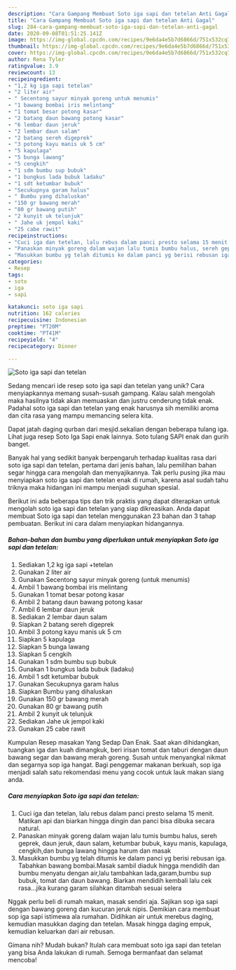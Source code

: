 ```yaml
---
description: "Cara Gampang Membuat Soto iga sapi dan tetelan Anti Gagal"
title: "Cara Gampang Membuat Soto iga sapi dan tetelan Anti Gagal"
slug: 284-cara-gampang-membuat-soto-iga-sapi-dan-tetelan-anti-gagal
date: 2020-09-08T01:51:25.141Z
image: https://img-global.cpcdn.com/recipes/9e6da4e5b7d6866d/751x532cq70/soto-iga-sapi-dan-tetelan-foto-resep-utama.jpg
thumbnail: https://img-global.cpcdn.com/recipes/9e6da4e5b7d6866d/751x532cq70/soto-iga-sapi-dan-tetelan-foto-resep-utama.jpg
cover: https://img-global.cpcdn.com/recipes/9e6da4e5b7d6866d/751x532cq70/soto-iga-sapi-dan-tetelan-foto-resep-utama.jpg
author: Rena Tyler
ratingvalue: 3.9
reviewcount: 13
recipeingredient:
- "1,2 kg iga sapi tetelan"
- "2 liter air"
- " Secentong sayur minyak goreng untuk menumis"
- "1 bawang bombai iris melintang"
- "1 tomat besar potong kasar"
- "2 batang daun bawang potong kasar"
- "6 lembar daun jeruk"
- "2 lembar daun salam"
- "2 batang sereh digeprek"
- "3 potong kayu manis uk 5 cm"
- "5 kapulaga"
- "5 bunga lawang"
- "5 cengkih"
- "1 sdm bumbu sup bubuk"
- "1 bungkus lada bubuk ladaku"
- "1 sdt ketumbar bubuk"
- "Secukupnya garam halus"
- " Bumbu yang dihaluskan"
- "150 gr bawang merah"
- "80 gr bawang putih"
- "2 kunyit uk telunjuk"
- " Jahe uk jempol kaki"
- "25 cabe rawit"
recipeinstructions:
- "Cuci iga dan tetelan, lalu rebus dalam panci presto selama 15 menit. Matikan api dan biarkan hingga dingin dan panci bisa dibuka secara natural."
- "Panaskan minyak goreng dalam wajan lalu tumis bumbu halus, sereh geprek, daun jeruk, daun salam, ketumbar bubuk, kayu manis, kapulaga, cengkih,dan bunga lawang hingga harum dan masak"
- "Masukkan bumbu yg telah ditumis ke dalam panci yg berisi rebusan iga. Tabahkan bawang bombai.Masak sambil diaduk hingga mendidih dan bumbu menyatu dengan air,lalu tambahkan lada,garam,bumbu sup bubuk, tomat dan daun bawang. Biarkan mendidih kembali lalu cek rasa...jika kurang garam silahkan ditambah sesuai selera"
categories:
- Resep
tags:
- soto
- iga
- sapi

katakunci: soto iga sapi 
nutrition: 162 calories
recipecuisine: Indonesian
preptime: "PT20M"
cooktime: "PT41M"
recipeyield: "4"
recipecategory: Dinner

---
```



![Soto iga sapi dan tetelan](https://img-global.cpcdn.com/recipes/9e6da4e5b7d6866d/751x532cq70/soto-iga-sapi-dan-tetelan-foto-resep-utama.jpg)

Sedang mencari ide resep soto iga sapi dan tetelan yang unik? Cara menyiapkannya memang susah-susah gampang. Kalau salah mengolah maka hasilnya tidak akan memuaskan dan justru cenderung tidak enak. Padahal soto iga sapi dan tetelan yang enak harusnya sih memiliki aroma dan cita rasa yang mampu memancing selera kita.

Dapat jatah daging qurban dari mesjid.sekalian dengan beberapa tulang iga. Lihat juga resep Soto Iga Sapi enak lainnya. Soto tulang SAPI enak dan gurih banget.

Banyak hal yang sedikit banyak berpengaruh terhadap kualitas rasa dari soto iga sapi dan tetelan, pertama dari jenis bahan, lalu pemilihan bahan segar hingga cara mengolah dan menyajikannya. Tak perlu pusing jika mau menyiapkan soto iga sapi dan tetelan enak di rumah, karena asal sudah tahu triknya maka hidangan ini mampu menjadi suguhan spesial.


Berikut ini ada beberapa tips dan trik praktis yang dapat diterapkan untuk mengolah soto iga sapi dan tetelan yang siap dikreasikan. Anda dapat membuat Soto iga sapi dan tetelan menggunakan 23 bahan dan 3 tahap pembuatan. Berikut ini cara dalam menyiapkan hidangannya.

<!--inarticleads1-->

##### Bahan-bahan dan bumbu yang diperlukan untuk menyiapkan Soto iga sapi dan tetelan:

1. Sediakan 1,2 kg iga sapi +tetelan
1. Gunakan 2 liter air
1. Gunakan  Secentong sayur minyak goreng (untuk menumis)
1. Ambil 1 bawang bombai iris melintang
1. Gunakan 1 tomat besar potong kasar
1. Ambil 2 batang daun bawang potong kasar
1. Ambil 6 lembar daun jeruk
1. Sediakan 2 lembar daun salam
1. Siapkan 2 batang sereh digeprek
1. Ambil 3 potong kayu manis uk 5 cm
1. Siapkan 5 kapulaga
1. Siapkan 5 bunga lawang
1. Siapkan 5 cengkih
1. Gunakan 1 sdm bumbu sup bubuk
1. Gunakan 1 bungkus lada bubuk (ladaku)
1. Ambil 1 sdt ketumbar bubuk
1. Gunakan Secukupnya garam halus
1. Siapkan  Bumbu yang dihaluskan
1. Gunakan 150 gr bawang merah
1. Gunakan 80 gr bawang putih
1. Ambil 2 kunyit uk telunjuk
1. Sediakan  Jahe uk jempol kaki
1. Gunakan 25 cabe rawit


Kumpulan Resep masakan Yang Sedap Dan Enak. Saat akan dihidangkan, tuangkan iga dan kuah dimangkuk, beri irisan tomat dan taburi dengan daun bawang segar dan bawang merah goreng. Susah untuk menyangkal nikmat dan segarnya sop iga hangat. Bagi penggemar makanan berkuah, sop iga menjadi salah satu rekomendasi menu yang cocok untuk lauk makan siang anda. 

<!--inarticleads2-->

##### Cara menyiapkan Soto iga sapi dan tetelan:

1. Cuci iga dan tetelan, lalu rebus dalam panci presto selama 15 menit. Matikan api dan biarkan hingga dingin dan panci bisa dibuka secara natural.
1. Panaskan minyak goreng dalam wajan lalu tumis bumbu halus, sereh geprek, daun jeruk, daun salam, ketumbar bubuk, kayu manis, kapulaga, cengkih,dan bunga lawang hingga harum dan masak
1. Masukkan bumbu yg telah ditumis ke dalam panci yg berisi rebusan iga. Tabahkan bawang bombai.Masak sambil diaduk hingga mendidih dan bumbu menyatu dengan air,lalu tambahkan lada,garam,bumbu sup bubuk, tomat dan daun bawang. Biarkan mendidih kembali lalu cek rasa...jika kurang garam silahkan ditambah sesuai selera


Nggak perlu beli di rumah makan, masak sendiri aja. Sajikan sop iga sapi dengan bawang goreng dan kucuran jeruk nipis. Demikian cara membuat sop iga sapi istimewa ala rumahan. Didihkan air untuk merebus daging, kemudian masukkan daging dan tetelan. Masak hingga daging empuk, kemudian keluarkan dari air rebusan. 

Gimana nih? Mudah bukan? Itulah cara membuat soto iga sapi dan tetelan yang bisa Anda lakukan di rumah. Semoga bermanfaat dan selamat mencoba!
